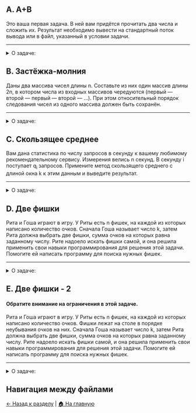 ## A. A+B

Это ваша первая задача. В ней вам придётся прочитать два числа и сложить их. Результат необходимо вывести на стандартный поток вывода или в файл, указанный в условии задачи.

---

<details>
<summary>О задаче:</summary>

| Ограничение времени | 1 секунда                        |
|---------------------|----------------------------------|
| Ограничение памяти  | 64Mb                             |
| Ввод	              | стандартный ввод или input.txt   |
| Вывод	              | стандартный вывод или output.txt |
---

### Формат ввода:
В первой строке задано первое число, во второй – второе. Оба числа лежат в диапазоне от
−10<sup>9</sup> до 10<sup>9</sup>.
### Формат вывода:
Выведите единственное число – результат сложения двух чисел.

Пример 1:

<table border="1">
  <tr>
    <th>Ввод</th>
    <th>Вывод</th>
  </tr>
  <tr>
    <td>12</td>
    <td rowspan="2">102</td>
  </tr>
  <tr>
    <td>90</td>
  </tr>
</table>


Пример 2:

<table border="1">
  <tr>
    <th>Ввод</th>
    <th>Вывод</th>
  </tr>
  <tr>
    <td>200</td>
    <td rowspan="2">0</td>
  </tr>
  <tr>
    <td>-200</td>
  </tr>
</table>

Пример 3:

<table border="1">
  <tr>
    <th>Ввод</th>
    <th>Вывод</th>
  </tr>
  <tr>
    <td>1000000000</td>
    <td rowspan="2">2000000000</td>
  </tr>
  <tr>
    <td>1000000000</td>
  </tr>
</table>

</details>

## B. Застёжка-молния

Даны два массива чисел длины n. Составьте из них один массив длины 2n, в котором числа из входных массивов чередуются (первый — второй — первый — второй — ...). При этом относительный порядок следования чисел из одного массива должен быть сохранён.

---

<details>
<summary>О задаче:</summary>

| Ограничение времени | 1 секунда                        |
|---------------------|----------------------------------|
| Ограничение памяти  | 64Mb                             |
| Ввод	              | стандартный ввод или input.txt   |
| Вывод	              | стандартный вывод или output.txt |
---

### Формат ввода:
В первой строке записано целое число n –— длина каждого из массивов, 1 ≤ n ≤ 1000.
Во второй строке записано n чисел из первого массива, через пробел.
В третьей строке –— n чисел из второго массива.
Значения всех чисел –— от 0 до 1000 включительно.
### Формат вывода:
Выведите 2n чисел из объединённого массива через пробел.

Пример 1:

<table border="1">
  <tr>
    <th>Ввод</th>
    <th>Вывод</th>
  </tr>
  <tr>
    <td>3</td>
    <td rowspan="3">1 4 2 5 3 6</td>
  </tr>
  <tr>
    <td>1 2 3</td>
  </tr>
  <tr>
    <td>4 5 6</td>
  </tr>
</table>


Пример 2:

<table border="1">
  <tr>
    <th>Ввод</th>
    <th>Вывод</th>
  </tr>
  <tr>
    <td>1</td>
    <td rowspan="3">1 2</td>
  </tr>
  <tr>
    <td>1</td>
  </tr>
  <tr>
    <td>2</td>
  </tr>
</table>

Пример 3:

<table border="1">
  <tr>
    <th>Ввод</th>
    <th>Вывод</th>
  </tr>
  <tr>
    <td>3</td>
    <td rowspan="3">1 2 8 3 9 1</td>
  </tr>
  <tr>
    <td>1 8 9</td>
  </tr>
  <tr>
    <td>2 3 1</td>
  </tr>
</table>

</details>

## C. Скользящее среднее

Вам дана статистика по числу запросов в секунду к вашему любимому рекомендательному сервису.
Измерения велись n секунд.
В секунду i поступает q<sub>i</sub> запросов.
Примените метод скользящего среднего с длиной окна k к этим данным и выведите результат.

---

<details>
<summary>О задаче:</summary>

| Ограничение времени | 1 секунда                        |
|---------------------|----------------------------------|
| Ограничение памяти  | 64Mb                             |
| Ввод	              | стандартный ввод или input.txt   |
| Вывод	              | стандартный вывод или output.txt |
---

### Формат ввода:
В первой строке передаётся натуральное число n, количество секунд, в течение которых велись измерения. 1 ≤ n ≤ 10<sup>5</sup>
Во второй строке через пробел записаны n целых неотрицательных чисел q<sub>i</sub>, каждое лежит в диапазоне от 0 до 10<sup>3</sup>.
В третьей строке записано натуральное число k (1 ≤ k ≤ n) —– окно сглаживания.
Примечание для Go:
Заметьте, что в данной задаче достаточно большой размер ввода. Поэтому необходимо задавать размер буфера для сканнера хотя бы 600 Кб.
### Формат вывода:
Выведите через пробел результат применения метода скользящего среднего к серии измерений. Должно быть выведено n - k + 1 элементов, каждый элемент -— вещественное (дробное) число.

Пример 1:

<table border="1">
  <tr>
    <th>Ввод</th>
    <th>Вывод</th>
  </tr>
  <tr>
    <td>7</td>
    <td rowspan="3">2.5 3.5 4.5 5.5</td>
  </tr>
  <tr>
    <td>1 2 3 4 5 6 7</td>
  </tr>
  <tr>
    <td>4</td>
  </tr>
</table>


Пример 2:

<table border="1">
  <tr>
    <th>Ввод</th>
    <th>Вывод</th>
  </tr>
  <tr>
    <td>9</td>
    <td rowspan="3">4.6666666667 1.666666667 1 2 2.333333335 2 0.3333333</td>
  </tr>
  <tr>
    <td>9 3 2 0 1 5 1 0 0</td>
  </tr>
  <tr>
    <td>3</td>
  </tr>
</table>

Пример 3:

<table border="1">
  <tr>
    <th>Ввод</th>
    <th>Вывод</th>
  </tr>
  <tr>
    <td>5</td>
    <td rowspan="3">3</td>
  </tr>
  <tr>
    <td>1 2 3 4 5</td>
  </tr>
  <tr>
    <td>5</td>
  </tr>
</table>

</details>

## D. Две фишки

Рита и Гоша играют в игру. У Риты есть n фишек, на каждой из которых написано количество очков. Сначала Гоша называет число k, затем Рита должна выбрать две фишки, сумма очков на которых равна заданному числу.
Рите надоело искать фишки самой, и она решила применить свои навыки программирования для решения этой задачи. Помогите ей написать программу для поиска нужных фишек.

---

<details>
<summary>О задаче:</summary>

| Ограничение времени | 4 секунды                        |
|---------------------|----------------------------------|
| Ограничение памяти  | 256Mb                             |
| Ввод	              | стандартный ввод или input.txt   |
| Вывод	              | стандартный вывод или output.txt |
---

### Формат ввода:
В первой строке записано количество фишек n, 2 ≤ n ≤ 10<sup>4</sup>.
Во второй строке записано n целых чисел —– очки на фишках Риты в диапазоне от -10<sup>5</sup> до 10<sup>5</sup>.
В третьей строке —– загаданное Гошей целое число k, -10<sup>5</sup> ≤ k ≤ 10<sup>5</sup>.
### Формат вывода:
Нужно вывести два числа —– очки на двух фишках, в сумме дающие k.
Если таких пар несколько, то можно вывести любую из них.
Если таких пар не существует, то вывести «None».

Пример 1:

<table border="1">
  <tr>
    <th>Ввод</th>
    <th>Вывод</th>
  </tr>
  <tr>
    <td>6</td>
    <td rowspan="3">-1 3</td>
  </tr>
  <tr>
    <td>-1 -1 -9 -7 3 -6</td>
  </tr>
  <tr>
    <td>2</td>
  </tr>
</table>


Пример 2:

<table border="1">
  <tr>
    <th>Ввод</th>
    <th>Вывод</th>
  </tr>
  <tr>
    <td>8</td>
    <td rowspan="3">None</td>
  </tr>
  <tr>
    <td>6 2 8 -3 1 1 6 10</td>
  </tr>
  <tr>
    <td>100</td>
  </tr>
</table>

</details>

## E. Две фишки - 2

#### Обратите внимание на ограничения в этой задаче.
Рита и Гоша играют в игру. У Риты есть n фишек, на каждой из которых написано количество очков. Фишки лежат на столе в порядке неубывания очков на них. Сначала Гоша называет число k, затем Рита должна выбрать две фишки, сумма очков на которых равна заданному числу.
Рите надоело искать фишки самой, и она решила применить свои навыки программирования для решения этой задачи. Помогите ей написать программу для поиска нужных фишек.

---

<details>
<summary>О задаче:</summary>

| Ограничение времени | 1 секунда                        |
|---------------------|----------------------------------|
| Ограничение памяти  | 256Mb                            |
| Ввод	              | стандартный ввод или input.txt   |
| Вывод	              | стандартный вывод или output.txt |
---

### Формат ввода:
В первой строке записано количество фишек n, 2 ≤ n ≤ 10<sup>5</sup>.
Во второй строке записано n целых чисел в порядке неубывания —– очки на фишках Риты в диапазоне от -10<sup>5</sup> до 10<sup>5</sup>.
В третьей строке —– загаданное Гошей целое число k, -10<sup>5</sup> ≤ k ≤ 10<sup>5</sup>.
### Формат вывода:
Нужно вывести два числа —– очки на двух фишках, в сумме дающие k.
Если таких пар несколько, то можно вывести любую из них.
Если таких пар не существует, то вывести «None».

Пример 1:

<table border="1">
  <tr>
    <th>Ввод</th>
    <th>Вывод</th>
  </tr>
  <tr>
    <td>6</td>
    <td rowspan="3">-1 3</td>
  </tr>
  <tr>
    <td>-9 -7 -6 -1 -1 3</td>
  </tr>
  <tr>
    <td>2</td>
  </tr>
</table>


Пример 2:

<table border="1">
  <tr>
    <th>Ввод</th>
    <th>Вывод</th>
  </tr>
  <tr>
    <td>8</td>
    <td rowspan="3">None</td>
  </tr>
  <tr>
    <td>-3 1 1 2 6 6 8 10</td>
  </tr>
  <tr>
    <td>100</td>
  </tr>
</table>

</details>

## Навигация между файлами
[← Назад к разделу](../) | [🏠 На главную](../../)
